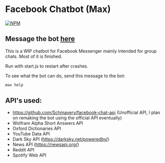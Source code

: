 # Facebook Chatbot (Max)

[![NPM](https://nodei.co/npm/max-chatbot.png?compact=true)](https://www.npmjs.com/package/max-chatbot)

## Message the bot [here](https://www.facebook.com/messages/t/100015922144680)

This is a WIP chatbot for Facebook Messenger mainly intended for group chats. Most of it is finished.

Run with start.js to restart after crashes.

To see what the bot can do, send this message to the bot:
```bash
max help
```



## API's used:
 * https://github.com/Schmavery/facebook-chat-api (Unofficial API, I plan on remaking the bot using the official API eventually)
 * Wolfram Alpha Short Answers API
 * Oxford Dictionaries API
 * YouTube Data API
 * Dark Sky API (https://darksky.net/poweredby/)
 * News API (https://newsapi.org/)
 * Reddit API
 * Spotify Web API
